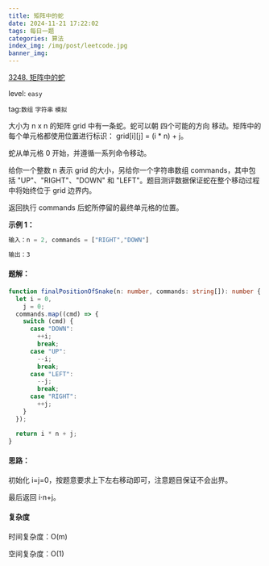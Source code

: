 ```yaml
---
title: 矩阵中的蛇
date: 2024-11-21 17:22:02
tags: 每日一题
categories: 算法
index_img: /img/post/leetcode.jpg
banner_img:
---
```


[3248. 矩阵中的蛇](https://leetcode.cn/problems/snake-in-matrix/description/?envType=daily-question&envId=2024-11-21)

level: `easy`

tag:`数组` `字符串` `模拟`

大小为 n x n 的矩阵 grid 中有一条蛇。蛇可以朝 四个可能的方向 移动。矩阵中的每个单元格都使用位置进行标识： grid[i][j] = (i \* n) + j。

蛇从单元格 0 开始，并遵循一系列命令移动。

给你一个整数 n 表示 grid 的大小，另给你一个字符串数组 commands，其中包括 "UP"、"RIGHT"、"DOWN" 和 "LEFT"。题目测评数据保证蛇在整个移动过程中将始终位于 grid 边界内。

返回执行 commands 后蛇所停留的最终单元格的位置。

**示例 1：**

```js
输入：n = 2, commands = ["RIGHT","DOWN"]

输出：3
```

#### 题解：

```ts
function finalPositionOfSnake(n: number, commands: string[]): number {
  let i = 0,
    j = 0;
  commands.map((cmd) => {
    switch (cmd) {
      case "DOWN":
        ++i;
        break;
      case "UP":
        --i;
        break;
      case "LEFT":
        --j;
        break;
      case "RIGHT":
        ++j;
    }
  });

  return i * n + j;
}
```

#### 思路：

初始化 i=j=0，按题意要求上下左右移动即可，注意题目保证不会出界。

最后返回 i⋅n+j。

#### 复杂度

时间复杂度：O(m)

空间复杂度：O(1)
